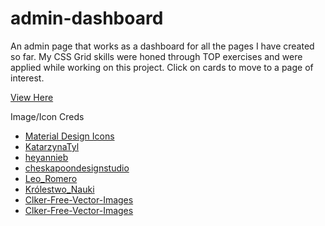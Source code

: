 # admin-dashboard

An admin page that works as a dashboard for all the pages I have created so far. My CSS Grid skills were honed through TOP exercises and were applied while working on this project. Click on cards to move to a page of interest.

[View Here](https://djl2e.github.io/admin-dashboard/)


Image/Icon Creds
- [Material Design Icons](https://materialdesignicons.com/)
- [KatarzynaTyl](https://pixabay.com/vectors/shield-shot-optimization-success-1784661/)
- [heyannieb](https://pixabay.com/vectors/clipboard-checklist-check-list-list-3590228/)
- [cheskapoondesignstudio](https://pixabay.com/vectors/calculator-numbers-0-1-2-3-4-5-2374442/)
- [Leo_Romero](https://pixabay.com/vectors/sketchbook-notebook-paper-sketch-6248831/)
- [Królestwo_Nauki](https://pixabay.com/vectors/basketball-basket-ball-sport-game-6316907/)
- [Clker-Free-Vector-Images](https://pixabay.com/vectors/scissors-tools-cutting-instruments-312534/)
- [Clker-Free-Vector-Images](https://pixabay.com/vectors/chef-frying-fish-frying-pan-fire-311680/)